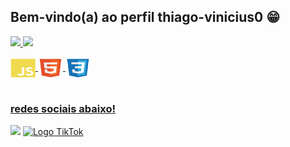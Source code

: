 ## Bem-vindo(a) ao perfil thiago-vinicius0 😁

 <div>
   <a href="https://github.com/thiago-vinicius0">
   <img height="180em" src="https://github-readme-stats.vercel.app/api?username=thiago-vinicius0&show_icons=true&theme=tokyonight&include_all_commits=true&count_private=true"/>
   <img height="180em" src="https://github-readme-stats.vercel.app/api/top-langs/?username=thiago-vinicius0&layout=compact&langs_count=6&theme=tokyonight"/>
</div>
    
<div style="display: inline_block"><br>
  <img align="center" alt="Js" height="30" width="40" src="https://raw.githubusercontent.com/devicons/devicon/master/icons/javascript/javascript-plain.svg">
  <img align="center" alt="HTML" height="30" width="40" src="https://raw.githubusercontent.com/devicons/devicon/master/icons/html5/html5-original.svg">
  <img align="center" alt="CSS" height="30" width="40" src="https://raw.githubusercontent.com/devicons/devicon/master/icons/css3/css3-original.svg">
</div>
 
<br>
 
### redes sociais abaixo!
 
<div> 
  <a href="https://www.instagram.com/vini_ribeiro.01/ target="_blank"><img src="https://blogger.googleusercontent.com/img/b/R29vZ2xl/AVvXsEj25zYqL4_MbUGibcRX7WIwwjdjbpmkXvRowmwp8vU5skTbv-94lDUdKTot8JngKPebwuffxdclhJpSfOSQtMwPwOuS8SGdCKtDJcT6qNM4mKo-8E2fMn7CLe5ye-THgRYAFhOWZtKeGkQ/s0/Instagram+Logo+-+Download+Free+Vector+PNG.png" target="_blank"></a>
 <a href="https://www.tiktok.com/@viniribeiro_001 target="_blank"> <img src="https://upload.wikimedia.org/wikipedia/commons/6/6b/Tiktok-logo.svg" alt="Logo TikTok" width="100" height="100"> </a>
</div>
